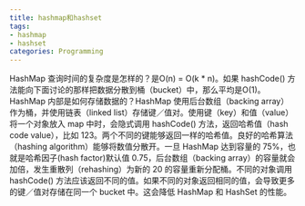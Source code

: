```yaml
---
title: hashmap和hashset
tags:
- hashmap
- hashset
categories: Programming
---
```


HashMap 查询时间的复杂度是怎样的？是O(n) = O(k * n)。如果 hashCode() 方法能向下面讨论的那样把数据分散到桶（bucket）中，那么平均是O(1)。HashMap 内部是如何存储数据的？HashMap 使用后台数组（backing array）作为桶，并使用链表（linked list）存储键／值对。使用键（key）和值（value）将一个对象放入 map 中时，会隐式调用 hashCode() 方法，返回哈希值（hash code value），比如 123。两个不同的键能够返回一样的哈希值。良好的哈希算法（hashing algorithm）能够将数值分散开。一旦 HashMap 达到容量的 75%，也就是哈希因子(hash factor)默认值 0.75，后台数组（backing array）的容量就会加倍，发生重散列（rehashing）为新的 20 的容量重新分配桶。不同的对象调用 hashCode() 方法应该返回不同的值。如果不同的对象返回相同的值，会导致更多的键／值对存储在同一个 bucket 中。这会降低 HashMap 和 HashSet 的性能。

